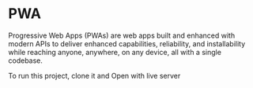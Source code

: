 # PWA

Progressive Web Apps (PWAs) are web apps built and enhanced with modern APIs to deliver enhanced capabilities, reliability, and installability while reaching anyone, anywhere, on any device, all with a single codebase.

To run this project, clone it and Open with live server
